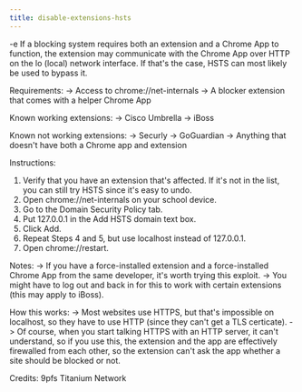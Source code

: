 ```yaml
---
title: disable-extensions-hsts
---
```


-e 
If a blocking system requires both an extension and a Chrome App to function, the extension may communicate with the Chrome App over HTTP on the lo (local) network interface. If that's the case, HSTS can most likely be used to bypass it.

Requirements:
-> Access to chrome://net-internals
-> A blocker extension that comes with a helper Chrome App

Known working extensions:
-> Cisco Umbrella
-> iBoss

Known not working extensions:
-> Securly
-> GoGuardian
-> Anything that doesn't have both a Chrome app and extension

Instructions:
1. Verify that you have an extension that's affected. If it's not in the list, you can still try HSTS since it's easy to undo.
2. Open chrome://net-internals on your school device.
3. Go to the Domain Security Policy tab.
4. Put 127.0.0.1 in the Add HSTS domain text box.
5. Click Add.
6. Repeat Steps 4 and 5, but use localhost instead of 127.0.0.1.
7. Open chrome://restart.

Notes:
-> If you have a force-installed extension and a force-installed Chrome App from the same developer, it's worth trying this exploit.
-> You might have to log out and back in for this to work with certain extensions (this may apply to iBoss).

How this works:
-> Most websites use HTTPS, but that's impossible on localhost, so they have to use HTTP (since they can't get a TLS certicate). 
-> Of course, when you start talking HTTPS with an HTTP server, it can't understand, so if you use this, the extension and the app are effectively firewalled from each other, so the extension can't ask the app whether a site should be blocked or not.

Credits:
9pfs
Titanium Network

